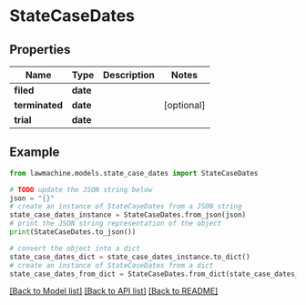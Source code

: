 # StateCaseDates


## Properties

Name | Type | Description | Notes
------------ | ------------- | ------------- | -------------
**filed** | **date** |  | 
**terminated** | **date** |  | [optional] 
**trial** | **date** |  | 

## Example

```python
from lawmachine.models.state_case_dates import StateCaseDates

# TODO update the JSON string below
json = "{}"
# create an instance of StateCaseDates from a JSON string
state_case_dates_instance = StateCaseDates.from_json(json)
# print the JSON string representation of the object
print(StateCaseDates.to_json())

# convert the object into a dict
state_case_dates_dict = state_case_dates_instance.to_dict()
# create an instance of StateCaseDates from a dict
state_case_dates_from_dict = StateCaseDates.from_dict(state_case_dates_dict)
```
[[Back to Model list]](../README.md#documentation-for-models) [[Back to API list]](../README.md#documentation-for-api-endpoints) [[Back to README]](../README.md)


